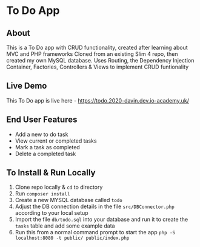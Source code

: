 # To Do App

## About
This is a To Do app with CRUD functionality, created after learning about MVC and PHP frameworks
Cloned from an existing Slim 4 repo, then created my own MySQL database.
Uses Routing, the Dependency Injection Container, Factories, Controllers & Views to implement CRUD funtionality

## Live Demo
This To Do app is live here -
https://todo.2020-davin.dev.io-academy.uk/

## End User Features
- Add a new to do task
- View current or completed tasks
- Mark a task as completed
- Delete a completed task


## To Install & Run Locally
1. Clone repo locally & `cd` to directory
2. Run `composer install`
3. Create a new MYSQL database called `todo`
4. Adjust the DB connection details in the file `src/DBConnector.php` according to your local setup
5. Import the file `db/todo.sql` into your database and run it to create the `tasks` table and add some example data
6. Run this from a normal command prompt to start the app `php -S localhost:8080 -t public/ public/index.php`

